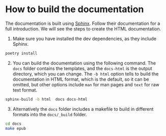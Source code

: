 # How to build the documentation

The documentation is built using [Sphinx](https://www.sphinx-doc.org). Follow
their documentation for a full introduction. We will see the steps to create the
HTML documentation.

1. Make sure you have installed the dev dependencies, as they include Sphinx.

```sh
poetry install
```

2. You can build the documentation using the following command. The `docs` folder
   contains the templates, and the `docs-html` is the output directory, which
   you can change. The `-b html` option tells to build the documentation in HTML
   format, which is the default, so it can be omitted, but other options include
   `man` for man pages and `text` for raw text format.
   
```sh
sphinx-build -b html  docs docs-html
```

3. Alternatively the `docs` folder includes a makefile to build in different
   formats into the `docs/_build` folder.
   
```sh
cd docs
make epub
```
